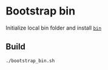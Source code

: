 # Bootstrap bin

Initialize local bin folder and install [`bin`](https://github.com/marcosnils/bin)

## Build

```sh
./bootstrap_bin.sh
```
